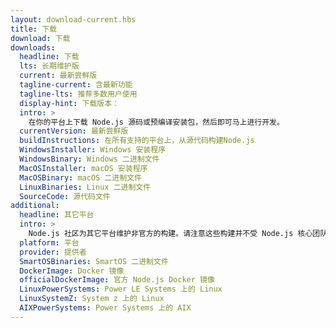 ```yaml
---
layout: download-current.hbs
title: 下载
download: 下载
downloads:
  headline: 下载
  lts: 长期维护版
  current: 最新尝鲜版
  tagline-current: 含最新功能
  tagline-lts: 推荐多数用户使用
  display-hint: 下载版本：
  intro: >
    在你的平台上下载 Node.js 源码或预编译安装包，然后即可马上进行开发。
  currentVersion: 最新尝鲜版
  buildInstructions: 在所有支持的平台上，从源代码构建Node.js
  WindowsInstaller: Windows 安装程序
  WindowsBinary: Windows 二进制文件
  MacOSInstaller: macOS 安装程序
  MacOSBinary: macOS 二进制文件
  LinuxBinaries: Linux 二进制文件
  SourceCode: 源代码文件
additional:
  headline: 其它平台
  intro: >
    Node.js 社区为其它平台维护非官方的构建。请注意这些构建并不受 Node.js 核心团队技术支持，且可能尚未跟 Node.js 的最新尝鲜版保持一致。
  platform: 平台
  provider: 提供者
  SmartOSBinaries: SmartOS 二进制文件
  DockerImage: Docker 镜像
  officialDockerImage: 官方 Node.js Docker 镜像
  LinuxPowerSystems: Power LE Systems 上的 Linux
  LinuxSystemZ: System z 上的 Linux
  AIXPowerSystems: Power Systems 上的 AIX
---
```


